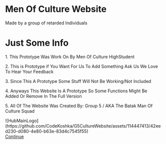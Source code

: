 # Men Of Culture Website
Made by a group of retarded Individuals
 <h1> Just Some Info</h1>
<p>1. This Prototype Was Work On By Men Of Culture HighStudent</p>
<p>2. This is Prototype if You Want For Us To Add Something Ask Us We Love To Hear Your Feedback</p>
<p>  3. Since This A Prototype Some Stuff Will Not Be Working/Not Included</p>
<p> 4. Anyways This Website Is A Prototype So Some Functions Might Be Added Or Remove In The Full Version</p>
<p>5. All Of The Website Was Created By: Group 5 / AKA The Batak Man Of Culture Squad </p>
<div>![HubMainLogo](https://github.com/CodeKoshka/G5CultureWebsite/assets/114447413/42eed230-d080-4e80-b63e-83d4c7545f55)</div>
<div><a href="#" class=".approve" onclick="location.href='NewMainHub.html'">Continue</a></div>

